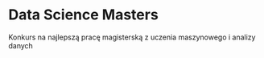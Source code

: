 # Data Science Masters

Konkurs na najlepszą pracę magisterską z uczenia maszynowego i analizy danych
